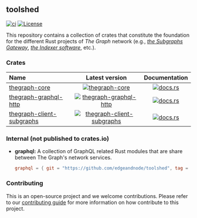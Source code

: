 toolshed
--------
[![ci](https://github.com/edgeandnode/toolshed/actions/workflows/ci.yml/badge.svg)](https://github.com/edgeandnode/toolshed/actions/workflows/ci.yml)
[![License](https://img.shields.io/badge/License-MIT-blue.svg)](LICENSE)

This repository contains a collection of crates that constitute the foundation for the different Rust projects of
_The Graph_ network (e.g., [_the Subgraphs Gateway_](https://github.com/edgeandnode/gateway), [_the Indexer
software_](https://github.com/graphprotocol/indexer-rs), etc.).

### Crates

| Name                                                     |                                                                Latest version                                                                 |                                                  Documentation                                                   |
|:---------------------------------------------------------|:---------------------------------------------------------------------------------------------------------------------------------------------:|:----------------------------------------------------------------------------------------------------------------:|
| [thegraph-core](./thegraph-core)                         |                   [![thegraph-core](https://img.shields.io/crates/v/thegraph-core)](https://crates.io/crates/thegraph-core)                   |             [![docs.rs](https://img.shields.io/docsrs/thegraph-core)](https://docs.rs/thegraph-core)             |
| [thegraph-graphql-http](./thegraph-graphql-http)         |       [![thegraph-graphql-http](https://img.shields.io/crates/v/thegraph-graphql-http)](https://crates.io/crates/thegraph-graphql-http)       |     [![docs.rs](https://img.shields.io/docsrs/thegraph-graphql-http)](https://docs.rs/thegraph-graphql-http)     |
| [thegraph-client-subgraphs](./thegraph-client-subgraphs) | [![thegraph-client-subgraphs](https://img.shields.io/crates/v/thegraph-client-subgraphs)](https://crates.io/crates/thegraph-client-subgraphs) | [![docs.rs](https://img.shields.io/docsrs/thegraph-client-subgraphs)](https://docs.rs/thegraph-client-subgraphs) |

### Internal (not published to crates.io)

* **graphql:** A collection of GraphQL related Rust modules that are share between The Graph's network services.

    ```toml
    graphql = { git = "https://github.com/edgeandnode/toolshed", tag = "graphql-v0.3.0" }
    ```

### Contributing

This is an open-source project and we welcome contributions. Please refer to our
[contributing guide](CONTRIBUTING.md) for more information on how contribute to this project.
